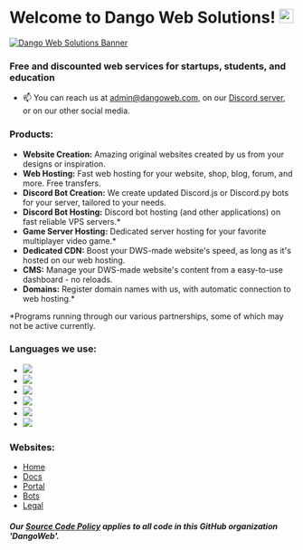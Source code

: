 # Welcome to Dango Web Solutions! <a href="https://dangoweb.com/?from=github"><img src="https://dangoweb.com/favicon.ico" height="25px" /></a>

[![Dango Web Solutions Banner](https://dangoweb.com/banner.png)](https://dangoweb.com/?from=github)

### Free and discounted web services for startups, students, and education

- 📫 You can reach us at [admin@dangoweb.com](mailto:admin@dangoweb.com), on our [Discord server](https://dangoweb.com/discord?from=github), or on our other social media.

### Products:
- **Website Creation:** Amazing original websites created by us from your designs or inspiration.
- **Web Hosting:** Fast web hosting for your website, shop, blog, forum, and more. Free transfers.
- **Discord Bot Creation:** We create updated Discord.js or Discord.py bots for your server, tailored to your needs.
- **Discord Bot Hosting:** Discord bot hosting (and other applications) on fast reliable VPS servers.*
- **Game Server Hosting:** Dedicated server hosting for your favorite multiplayer video game.*
- **Dedicated CDN:** Boost your DWS-made website's speed, as long as it's hosted on our web hosting.
- **CMS:** Manage your DWS-made website's content from a easy-to-use dashboard - no reloads.
- **Domains:** Register domain names with us, with automatic connection to web hosting.*

*Programs running through our various partnerships, some of which may not be active currently.

### Languages we use:
- <a href="#"><img src="https://img.shields.io/badge/JavaScript-F7DF1E?style=for-the-badge&logo=javascript&logoColor=black"/></a>
- <a href="#"><img src="https://img.shields.io/badge/Node.js-43853D?style=for-the-badge&logo=node.js&logoColor=white"/></a>
- <a href="#"><img src="https://img.shields.io/badge/Express.js-212121?style=for-the-badge&logo=express.js&logoColor=white"/></a>
- <a href="#"><img src="https://img.shields.io/badge/Python-14354C?style=for-the-badge&logo=python&logoColor=white"/></a>
- <a href="#"><img src="https://img.shields.io/badge/HTML5-E34F26?style=for-the-badge&logo=html5&logoColor=white"/></a>
- <a href="#"><img src="https://img.shields.io/badge/CSS3-1572B6?style=for-the-badge&logo=css3&logoColor=white"/></a>

### Websites:
- <a href="https://dangoweb.com/?from=github">Home</a>
- <a href="https://docs.dangoweb.com/?from=github">Docs</a>
- <a href="https://portal.dangoweb.com/?from=github">Portal</a>
- <a href="https://bots.dangoweb.com/?from=github">Bots</a>
- <a href="https://dangoweb.com/legal?from=github">Legal</a>

#### *Our [Source Code Policy](https://dangoweb.com/legal?from=github) applies to all code in this GitHub organization 'DangoWeb'.*
